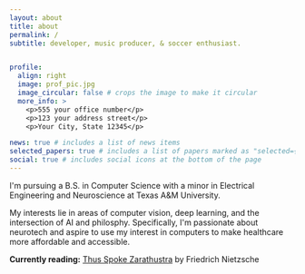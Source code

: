 ```yaml
---
layout: about
title: about
permalink: /
subtitle: developer, music producer, & soccer enthusiast.


profile:
  align: right
  image: prof_pic.jpg
  image_circular: false # crops the image to make it circular
  more_info: >
    <p>555 your office number</p>
    <p>123 your address street</p>
    <p>Your City, State 12345</p>

news: true # includes a list of news items
selected_papers: true # includes a list of papers marked as "selected={true}"
social: true # includes social icons at the bottom of the page
---
```


I'm pursuing a B.S. in Computer Science with a minor in Electrical Engineering and Neuroscience at Texas A&M University. 

My interests lie in areas of computer vision, deep learning, and the intersection of AI and philosphy. Specifically, I'm passionate about neurotech and aspire to use my interest in computers to make healthcare more affordable and accessible.

<b>Currently reading:</b> [Thus Spoke Zarathustra](https://www.goodreads.com/book/show/51893.Thus_Spoke_Zarathustra) by Friedrich Nietzsche